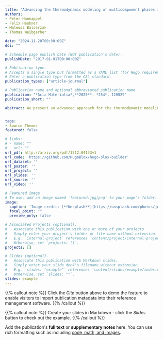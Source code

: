 ```yaml
---
title: "Advancing the thermodynamic modeling of multicomponent phases in hydrogen-para-equilibrium"
authors:
- Peter Hannappel
- Felix Heubner
- Mateusz Balcerzak
- Thomas Weibgarber

date: "2024-11-20T00:00:00Z"
doi: ""

# Schedule page publish date (NOT publication's date).
publishDate: "2017-01-01T00:00:00Z"

# Publication type.
# Accepts a single type but formatted as a YAML list (for Hugo requirements).
# Enter a publication type from the CSL standard.
publication_types: ["article-journal"]

# Publication name and optional abbreviated publication name.
publication: "*Acta Materialia*,**2025**, *284*, 120529"
publication_short: ""

abstract: We present an advanced approach for the thermodynamic modeling of metal hydrides within the Calculation of Phase Diagrams (CALPHAD) framework. As the traditional CALPHAD method requires significant and time-consuming manual input, often introducing biases into the assessment process, we present a novel solution to automate this. The core of our approach is the development of an open-source, Python-based computational tool designed to calculate para-equilibrium states in hydrogen-multicomponent phases. This tool facilitates a semi-automatic pathway to enhance the CALPHAD evaluation procedure, significantly reducing manual input. We validated our approach by rapidly assessing the (Ce,La)Ni5–H system, a representative material system with significant implications for metal hydride-based hydrogen applications. Our method confirms existing data and reveals new insights into this system’s sorption properties and phase behavior. Using our Python-based tool to optimize parameter sets and calculate Pressure-Composition-Isotherms (PCI), we demonstrate the feasibility of predicting temperature-dependent plateau pressures and hydrogen capacities of multicomponent metal hydrides. This work holds significant potential for future applications in designing hydrogen storage materials, predicting their properties, and extending the methodology to other metal hydride systems.


tags:
- Source Themes
featured: false

# links:
# - name: ""
#   url: ""
url_pdf: http://arxiv.org/pdf/1512.04133v1
url_code: 'https://github.com/HugoBlox/hugo-blox-builder'
url_dataset: ''
url_poster: ''
url_project: ''
url_slides: ''
url_source: ''
url_video: ''

# Featured image
# To use, add an image named `featured.jpg/png` to your page's folder. 
image:
  caption: 'Image credit: [**Unsplash**](https://unsplash.com/photos/jdD8gXaTZsc)'
  focal_point: ""
  preview_only: false

# Associated Projects (optional).
#   Associate this publication with one or more of your projects.
#   Simply enter your project's folder or file name without extension.
#   E.g. `internal-project` references `content/project/internal-project/index.md`.
#   Otherwise, set `projects: []`.
projects: []

# Slides (optional).
#   Associate this publication with Markdown slides.
#   Simply enter your slide deck's filename without extension.
#   E.g. `slides: "example"` references `content/slides/example/index.md`.
#   Otherwise, set `slides: ""`.
slides: example
---
```


{{% callout note %}}
Click the *Cite* button above to demo the feature to enable visitors to import publication metadata into their reference management software.
{{% /callout %}}

{{% callout note %}}
Create your slides in Markdown - click the *Slides* button to check out the example.
{{% /callout %}}

Add the publication's **full text** or **supplementary notes** here. You can use rich formatting such as including [code, math, and images](https://docs.hugoblox.com/content/writing-markdown-latex/).
